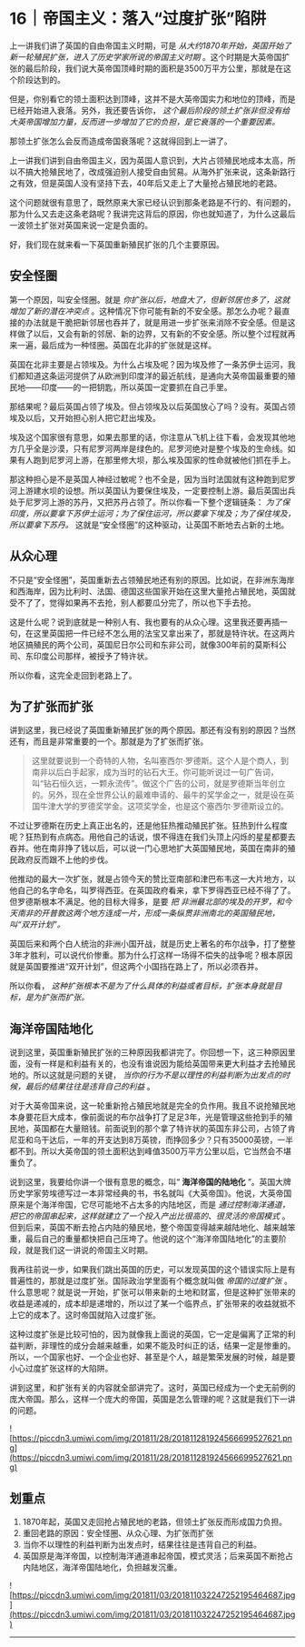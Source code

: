 # 16｜帝国主义：落入“过度扩张”陷阱

上一讲我们讲了英国的自由帝国主义时期，可是 *从大约1870年开始，英国开始了新一轮殖民扩张，进入了历史学家所说的帝国主义时期* 。这个时期是大英帝国扩张的最后阶段，我们说大英帝国顶峰时期的面积是3500万平方公里，那就是在这个阶段达到的。

但是，你别看它的领土面积达到顶峰，这并不是大英帝国实力和地位的顶峰，而是已经开始进入衰落。另外，我还要告诉你， *这个最后阶段的领土扩张非但没有给大英帝国增加力量，反而进一步增加了它的负担，是它衰落的一个重要因素。*

那领土扩张怎么会反而造成帝国衰落呢？这就得回到上一讲了。

上一讲我们讲到自由帝国主义，因为英国人意识到，大片占领殖民地成本太高，所以不搞大抢殖民地了，改成强迫别人接受自由贸易。从海外扩张来说，这条新路行之有效，但是英国人没有坚持下去，40年后又走上了大量抢占殖民地的老路。

这个问题就很有意思了，既然原来大家已经认识到那条老路是不行的、有问题的，那为什么又去走这条老路呢？我讲完这背后的原因，你也就知道了，为什么这最后一波领土扩张对英国来说一定是负面的。

好，我们现在就来看一下英国重新殖民扩张的几个主要原因。

## 安全怪圈

第一个原因，叫安全怪圈。就是 *你扩张以后，地盘大了，但新邻居也多了，这就增加了新的潜在冲突点* 。这种情况下你可能有新的不安全感。那怎么办呢？最直接的办法就是干脆把新邻居也吞并了，就是用进一步扩张来消除不安全感。但是这样做了以后，又会有新的邻居、新的边界，又有新的不安全感。所以整个过程就再来一遍，最后成为一种怪圈。英国在北非的扩张就是这样。

英国在北非主要是占领埃及。为什么占埃及呢？因为埃及修了一条苏伊士运河，我们都知道这条运河提供了从欧洲到印度洋的最近航线，是通向大英帝国最重要的殖民地——印度——的一把钥匙，所以英国一定要抓在自己手里。

那结果呢？最后英国占领了埃及。但占领埃及以后英国放心了吗？没有。英国占领埃及以后，又开始担心别人把它赶出埃及。

埃及这个国家很有意思，如果去那里的话，你注意从飞机上往下看，会发现其他地方几乎全是沙漠，只有尼罗河两岸是绿色的。尼罗河绝对是整个埃及的生命线。如果有人跑到尼罗河上游，在那里修大坝，那么埃及国家的性命就被他们抓在手上。

那这种担心是不是英国人神经过敏呢？也不全是，因为当时法国就有这种跑到尼罗河上游建水坝的设想。所以英国认为要保住埃及，一定要控制上游。最后英国出兵处于尼罗河上游的苏丹，又把苏丹占领了。所以你看一下整个逻辑链条： *为了保印度，所以要拿下苏伊士运河；为了保住运河，所以要拿下埃及；为了保住埃及，所以要拿下苏丹。* 这就是“安全怪圈”的这种驱动，让英国不断地去占新的土地。

## 从众心理

不只是“安全怪圈”，英国重新去占领殖民地还有别的原因。比如说，在非洲东海岸和西海岸，因为比利时、法国、德国这些国家开始在这里大量抢占殖民地，英国就受不了了，觉得如果再不去抢，别人都要瓜分完了，所以也下手去抢。

这是什么呢？说到底就是一种别人有、我也要有的从众心理。这里我还要再插一句，在这里英国把一件已经不怎么用的法宝又拿出来了，那就是特许状。在这两片地区搞殖民的两个公司，英国尼日尔公司和东非公司，就像300年前的莫斯科公司、东印度公司那样，被授予了特许状。

所以你看，这完全走回到老路上了。

## 为了扩张而扩张

讲到这里，我已经说了英国重新殖民扩张的两个原因。那还有没有别的原因？当然还有，而且是非常重要的一个。那就是为了扩张而扩张。

> 这里就要说到一个奇特的人物，名叫塞西尔·罗德斯。这个人是个商人，到南非以后白手起家，成为当时的钻石大王。你可能听说过一句广告词，叫“钻石恒久远，一颗永流传”。做这个广告的公司，就是罗德斯当年创立的。另外，现在全世界公认的最难申请的、最牛的奖学金之一，就是设在英国牛津大学的罗德奖学金。这项奖学金，也是这个塞西尔·罗德斯设立的。

不过让罗德斯在历史上真正出名的，还是他狂热推动殖民扩张。狂热到什么程度呢？狂热到有点病态。用他自己的话说，恨不得连在我们头顶上闪烁的星星都要去吞并。他在南非挣了钱以后，可以说一门心思地扩大英国殖民地，英国在南非的殖民政府反而跟不上他的步伐。

他推动的最大一次扩张，就是占领今天的赞比亚南部和津巴布韦这一大片地方，以他自己的名字命名，叫罗得西亚。在英国政府看来，拿下罗得西亚已经不得了了。但罗德斯根本不满足。他的目标大得多，是要 *把*  *非洲最北部的埃及的开罗，和今天南非的开普敦这两个地方连成一片，形成一条纵贯非洲南北的英国殖民地，叫“双开计划”。*

英国后来和两个白人统治的非洲小国开战，就是历史上著名的布尔战争，打了整整3年才胜利，可以说代价惨重。那为什么打这样一场得不偿失的战争呢？根本原因就是英国要推进“双开计划”，但这两个小国挡在路上了，所以必须吞并。

所以你看， *这种扩张根本不是为了什么具体的利益或者目标，扩张本身就是目标，是为扩张而扩张。*

## 海洋帝国陆地化

说到这里，英国重新殖民扩张的三种原因我都讲完了。你回想一下，这三种原因里面，没有一样是和利益有关的，也没有谁说因为能给英国带来更大利益才去抢殖民地的。所以这就是问题的关键， *当你的行为不是以理性的利益判断为出发点的时候，最后的结果往往是违背自己的利益* 。

对于大英帝国来说，这一轮重新抢占殖民地就是完全的负作用。我且不说抢殖民地本身要花巨大成本，像前面说的布尔战争打了足足3年，光是管理这些抢到手的殖民地，英国都在大量赔钱。前面说到的那个拿了特许状的英国东非公司，占领了肯尼亚和乌干达后，一年的开支达到8万英镑，而挣回多少？只有35000英镑，一半都不到。所以大英帝国的领土面积达到峰值3500万平方公里以后，它当然会不堪重负了。

说到这里，我要给你讲一个很有意思的概念，叫“ **海洋帝国的陆地化** ”。英国大牌历史学家劳埃德写过一本非常经典的书，书名就叫《大英帝国》。他说，大英帝国原来是个海洋帝国，它尽可能地不占太多的内陆地区，而是 *通过控制海洋通道，把它的帝国串起来，这样就建立了一个投入产出比很高的、很灵活的帝国模式* 。但到后来，英国不断去抢占内陆的殖民地，整个帝国变得越来越陆地化、越来越笨重，最后自己的重量都快把自己压垮了。他说的这个“海洋帝国陆地化”的主要阶段，就是我们这一讲说的帝国主义时期。

我再往前说一步，如果我们跳出英国的历史，可以发现英国的这个错误实际上是有普遍性的，那就是过度扩张。国际政治学里面有个概念就叫做 *帝国的过度扩张* 。什么意思呢？就是说一开始，扩张可以带来新的土地和财富，但是这种扩张带来的收益是递减的，成本却是递增的，所以过了某一个临界点，扩张带来的收益就抵不上它的成本了。这时帝国就陷入过度扩张。

这种过度扩张是比较可怕的，因为就像我上面说的英国，它一定是偏离了正常的利益判断，非理性的成分会越来越重，如果不能及时纠正的话，结果一定是惨重的。所以，一个国家也好、一个企业也好、甚至是个人，越是繁荣发展的时候，越是要小心过度扩张这样的大陷阱。

讲到这里，和扩张有关的内容就全部讲完了。这时，英国已经成为一个史无前例的庞大帝国。那么，这样一个庞大的帝国，英国是怎么管理的呢？这就是我们下一讲的问题。

![https://piccdn3.umiwi.com/img/201811/28/201811281924566699527621.png](https://piccdn3.umiwi.com/img/201811/28/201811281924566699527621.png)

## 划重点

1. 1870年起，英国又走回抢占殖民地的老路，但领土扩张反而形成国力负担。
2. 重回老路的原因：安全怪圈、从众心理、为扩张而扩张
3. 当你不以理性的利益判断为出发点时，结果往往是违背自己的利益。
4. 英国原是海洋帝国，以控制海洋通道串起帝国，模式灵活；后来英国不断抢占内陆地区，海洋帝国陆地化，负担越发沉重。

![https://piccdn3.umiwi.com/img/201811/03/201811032247252195464687.jpg](https://piccdn3.umiwi.com/img/201811/03/201811032247252195464687.jpg)

---
